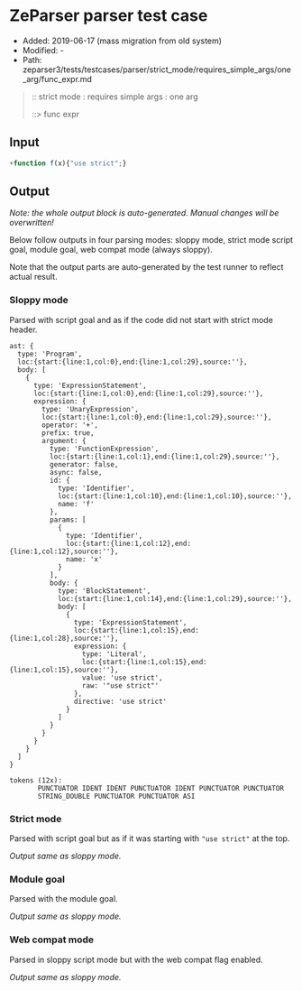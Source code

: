 # ZeParser parser test case

- Added: 2019-06-17 (mass migration from old system)
- Modified: -
- Path: zeparser3/tests/testcases/parser/strict_mode/requires_simple_args/one_arg/func_expr.md

> :: strict mode : requires simple args : one arg
>
> ::> func expr

## Input

`````js
+function f(x){"use strict";}
`````

## Output

_Note: the whole output block is auto-generated. Manual changes will be overwritten!_

Below follow outputs in four parsing modes: sloppy mode, strict mode script goal, module goal, web compat mode (always sloppy).

Note that the output parts are auto-generated by the test runner to reflect actual result.

### Sloppy mode

Parsed with script goal and as if the code did not start with strict mode header.

`````
ast: {
  type: 'Program',
  loc:{start:{line:1,col:0},end:{line:1,col:29},source:''},
  body: [
    {
      type: 'ExpressionStatement',
      loc:{start:{line:1,col:0},end:{line:1,col:29},source:''},
      expression: {
        type: 'UnaryExpression',
        loc:{start:{line:1,col:0},end:{line:1,col:29},source:''},
        operator: '+',
        prefix: true,
        argument: {
          type: 'FunctionExpression',
          loc:{start:{line:1,col:1},end:{line:1,col:29},source:''},
          generator: false,
          async: false,
          id: {
            type: 'Identifier',
            loc:{start:{line:1,col:10},end:{line:1,col:10},source:''},
            name: 'f'
          },
          params: [
            {
              type: 'Identifier',
              loc:{start:{line:1,col:12},end:{line:1,col:12},source:''},
              name: 'x'
            }
          ],
          body: {
            type: 'BlockStatement',
            loc:{start:{line:1,col:14},end:{line:1,col:29},source:''},
            body: [
              {
                type: 'ExpressionStatement',
                loc:{start:{line:1,col:15},end:{line:1,col:28},source:''},
                expression: {
                  type: 'Literal',
                  loc:{start:{line:1,col:15},end:{line:1,col:15},source:''},
                  value: 'use strict',
                  raw: '"use strict"'
                },
                directive: 'use strict'
              }
            ]
          }
        }
      }
    }
  ]
}

tokens (12x):
       PUNCTUATOR IDENT IDENT PUNCTUATOR IDENT PUNCTUATOR PUNCTUATOR
       STRING_DOUBLE PUNCTUATOR PUNCTUATOR ASI
`````

### Strict mode

Parsed with script goal but as if it was starting with `"use strict"` at the top.

_Output same as sloppy mode._

### Module goal

Parsed with the module goal.

_Output same as sloppy mode._

### Web compat mode

Parsed in sloppy script mode but with the web compat flag enabled.

_Output same as sloppy mode._
